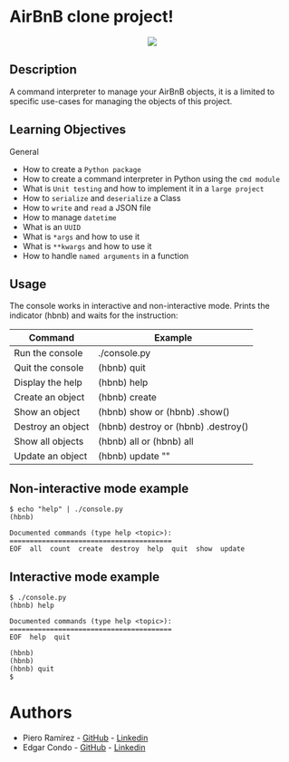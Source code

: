# AirBnB clone project!
<p align="center">
<img src="https://www.siliconweek.com/wp-content/uploads/2015/09/airbnb_horizontal_lockup_web.png">
</p>

## Description
<p>
A command interpreter to manage your AirBnB objects, it is a limited to specific use-cases for managing the objects of this project.
</p>

## Learning Objectives

General
- How to create a ``Python package``
- How to create a command interpreter in Python using the ``cmd module``
- What is ``Unit testing`` and how to implement it in a ``large project``
- How to ``serialize`` and ``deserialize`` a Class
- How to ``write`` and ``read`` a JSON file
- How to manage ``datetime``
- What is an ``UUID``
- What is ``*args`` and how to use it
- What is `` **kwargs `` and how to use it
- How to handle ``named arguments`` in a function

## Usage
The console works in interactive and non-interactive mode. Prints the indicator (hbnb) and waits for the instruction:

Command                  | Example
--------                 | -------------
Run the console          | ./console.py
Quit the console         | (hbnb) quit
Display the help         | (hbnb) help <command>
Create an object         | (hbnb) create <class>
Show an object           | (hbnb) show <class> <id> or (hbnb) <class>.show(<id>)
Destroy an object        | (hbnb) destroy <class> <id> or (hbnb) <class>.destroy(<id>)
Show all objects         | (hbnb) all or (hbnb) all <class>
Update an object         | (hbnb) update <class> <id> <attribute name> "<attribute value>"

## Non-interactive mode example

```
$ echo "help" | ./console.py
(hbnb)

Documented commands (type help <topic>):
========================================
EOF  all  count  create  destroy  help  quit  show  update
```

## Interactive mode example
```
$ ./console.py
(hbnb) help

Documented commands (type help <topic>):
========================================
EOF  help  quit

(hbnb) 
(hbnb) 
(hbnb) quit
$
```
# Authors
* Piero Ramírez - [GitHub](https://github.com/Piero2023) - [Linkedin](https://www.linkedin.com/in/piero-fernando-ram%C3%ADrez-esteban-33b8b822a/)
* Edgar Condo - [GitHub](https://github.com/EdgaWill) - [Linkedin]()
